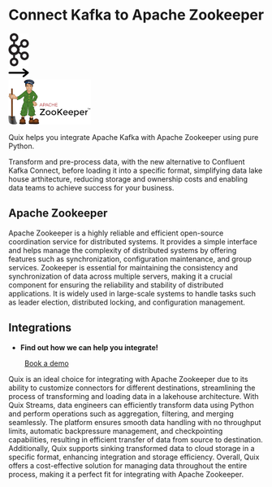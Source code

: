 # Connect Kafka to Apache Zookeeper

<div class="connect-images cards blog-grid-card" markdown>
<div>
<img src="../images/kafka_logo.png" width="40px" />
</div>
<div>
<img src="../images/arrow.svg" width="40px" />
</div>
<div>
<img src="./images/apache-zookeeper_1.jpg" />
</div>
</div>

Quix helps you integrate Apache Kafka with Apache Zookeeper using pure Python.

Transform and pre-process data, with the new alternative to Confluent Kafka Connect, before loading it into a specific format, simplifying data lake house arthitecture, reducing storage and ownership costs and enabling data teams to achieve success for your business.

## Apache Zookeeper

Apache Zookeeper is a highly reliable and efficient open-source coordination service for distributed systems. It provides a simple interface and helps manage the complexity of distributed systems by offering features such as synchronization, configuration maintenance, and group services. Zookeeper is essential for maintaining the consistency and synchronization of data across multiple servers, making it a crucial component for ensuring the reliability and stability of distributed applications. It is widely used in large-scale systems to handle tasks such as leader election, distributed locking, and configuration management.

## Integrations

<div class="grid cards" markdown>

- __Find out how we can help you integrate!__

    <a class="md-button md-button--primary" href="https://share.hsforms.com/1iW0TmZzKQMChk0lxd_tGiw4yjw2?__hstc=175542013.2303933fbd746c0ac86d9ccbe9bc9100.1728383268831.1729603416735.1729620918855.31&__hssc=175542013.1.1729620918855&__hsfp=2132701734" target="_blank" style="margin:.5rem;">Book a demo</a>

</div>


Quix is an ideal choice for integrating with Apache Zookeeper due to its ability to customize connectors for different destinations, streamlining the process of transforming and loading data in a lakehouse architecture. With Quix Streams, data engineers can efficiently transform data using Python and perform operations such as aggregation, filtering, and merging seamlessly. The platform ensures smooth data handling with no throughput limits, automatic backpressure management, and checkpointing capabilities, resulting in efficient transfer of data from source to destination. Additionally, Quix supports sinking transformed data to cloud storage in a specific format, enhancing integration and storage efficiency. Overall, Quix offers a cost-effective solution for managing data throughout the entire process, making it a perfect fit for integrating with Apache Zookeeper.

